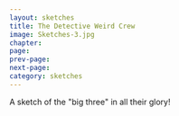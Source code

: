 ```yaml
---
layout: sketches
title: The Detective Weird Crew
image: Sketches-3.jpg
chapter: 
page: 
prev-page:
next-page: 
category: sketches
---
```

A sketch of the "big three" in all their glory!